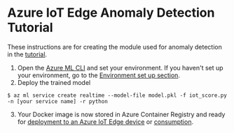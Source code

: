 # Azure IoT Edge Anomaly Detection Tutorial
These instructions are for creating the module used for anomaly detection in the [tutorial](https://docs.microsoft.com/en-us/azure/iot-edge/tutorial-deploy-machine-learning/).

1. Open the [Azure ML CLI](https://docs.microsoft.com/en-us/azure/machine-learning/preview/model-management-service-deploy) and set your environment.  If you haven't set up your environment, go to the [Environment set up section](https://github.com/Azure/ai-toolkit-iot-edge).
2. Deploy the trained model
```
$ az ml service create realtime --model-file model.pkl -f iot_score.py -n [your service name] -r python
```
3. Your Docker image is now stored in Azure Container Registry and ready for [deployment to an Azure IoT Edge device](https://docs.microsoft.com/en-us/azure/machine-learning/preview/deploy-to-iot-edge-device) or [consumption](https://docs.microsoft.com/en-us/azure/machine-learning/preview/model-management-consumption).
